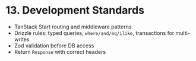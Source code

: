 # 13. Development Standards

- TanStack Start routing and middleware patterns
- Drizzle rules: typed queries, `where/and/eq/ilike`, transactions for multi-writes
- Zod validation before DB access
- Return `Response` with correct headers
